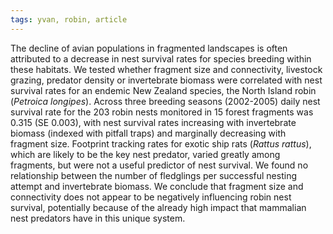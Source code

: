 ```yaml
---
tags: yvan, robin, article
---
```

The decline of avian populations in fragmented landscapes is often attributed to a decrease in nest survival rates for species breeding within these habitats. We tested whether fragment size and connectivity, livestock grazing, predator density or invertebrate biomass were correlated with nest survival rates for an endemic New Zealand species, the North Island robin (*Petroica longipes*). Across three breeding seasons (2002-2005) daily nest survival rate for the 203 robin nests monitored in 15 forest fragments was 0.315 (SE 0.003), with nest survival rates increasing with invertebrate biomass (indexed with pitfall traps) and marginally decreasing with fragment size. Footprint tracking rates for exotic ship rats (*Rattus rattus*), which are likely to be the key nest predator, varied greatly among fragments, but were not a useful predictor of nest survival. We found no relationship between the number of fledglings per successful nesting attempt and invertebrate biomass. We conclude that fragment size and connectivity does not appear to be negatively influencing robin nest survival, potentially because of the already high impact that mammalian nest predators have in this unique system.

